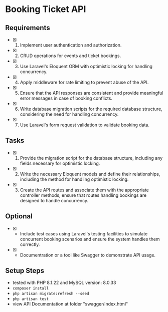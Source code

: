 # Booking Ticket API

## Requirements
- [x] 1. Implement user authentication and authorization.
- [x] 2. CRUD operations for events and ticket bookings.
- [x] 3. Use Laravel's Eloquent ORM with optimistic locking for handling concurrency.
- [x] 4. Apply middleware for rate limiting to prevent abuse of the API.
- [x] 5. Ensure that the API responses are consistent and provide meaningful error messages in case of booking conflicts.
- [x] 6. Write database migration scripts for the required database structure, considering the need for handling concurrency.
- [x] 7. Use Laravel's form request validation to validate booking data.

## Tasks
- [x] 1. Provide the migration script for the database structure, including any fields necessary for optimistic locking.
- [x] 2. Write the necessary Eloquent models and define their relationships, including the method for handling optimistic locking.
- [x] 3. Create the API routes and associate them with the appropriate controller methods, ensure that routes handling bookings are designed to handle concurrency.

## Optional
- [x] - Include test cases using Laravel's testing facilities to simulate concurrent booking scenarios and ensure the system handles them correctly.
- [x] - Documentration or a tool like Swagger to demonstrate API usage.

## Setup Steps
- tested with PHP 8.1.22 and MySQL version: 8.0.33
- `composer install`
- `php artisan migrate:refresh --seed`
- `php artisan test`
- view API Documentation at folder "swagger/index.html"
